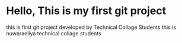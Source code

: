 # Hello, This is my first git project

this is first git project developed by Technical Collage Students
this is nuwaraeliya technical collage students
